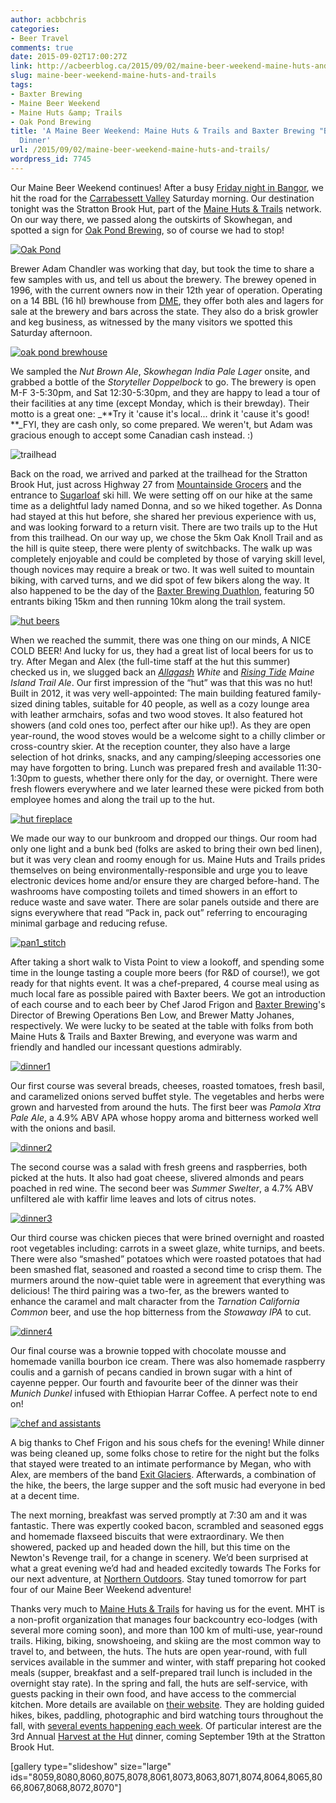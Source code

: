 ```yaml
---
author: acbbchris
categories:
- Beer Travel
comments: true
date: 2015-09-02T17:00:27Z
link: http://acbeerblog.ca/2015/09/02/maine-beer-weekend-maine-huts-and-trails/
slug: maine-beer-weekend-maine-huts-and-trails
tags:
- Baxter Brewing
- Maine Beer Weekend
- Maine Huts &amp; Trails
- Oak Pond Brewing
title: 'A Maine Beer Weekend: Maine Huts & Trails and Baxter Brewing "Brews and Views"
  Dinner'
url: /2015/09/02/maine-beer-weekend-maine-huts-and-trails/
wordpress_id: 7745
---
```


Our Maine Beer Weekend continues! After a busy [Friday night in Bangor](http://acbeerblog.ca/2015/09/01/maine-beer-weekend-bangor-2/), we hit the road for the [Carrabessett Valley](https://www.google.com/maps/place/Carrabassett+Valley,+ME/@45.0778183,-70.2607212,13z/data=!4m2!3m1!1s0x4cb102e765f4b65d:0x53dec0d2f2928d12) Saturday morning. Our destination tonight was the Stratton Brook Hut, part of the [Maine Huts & Trails](http://www.mainehuts.org/) network. On our way there, we passed along the outskirts of Skowhegan, and spotted a sign for [Oak Pond Brewing](http://www.oakpondbrewery.com/), so of course we had to stop!

[![Oak Pond](http://acbeerblog.ca/wp-content/uploads/2015/10/Oak-Pond-1024x643.jpg)](http://acbeerblog.ca/wp-content/uploads/2015/10/Oak-Pond.jpg)

Brewer Adam Chandler was working that day, but took the time to share a few samples with us, and tell us about the brewery. The brewey opened in 1996, with the current owners now in their 12th year of operation. Operating on a 14 BBL (16 hl) brewhouse from [DME](http://www.dmebrewing.ca/), they offer both ales and lagers for sale at the brewery and bars across the state.  They also do a brisk growler and keg business, as witnessed by the many visitors we spotted this Saturday afternoon.

[![oak pond brewhouse](http://acbeerblog.ca/wp-content/uploads/2015/09/oak-pond-brewhouse-1024x569.jpg)](http://acbeerblog.ca/wp-content/uploads/2015/09/oak-pond-brewhouse.jpg)

We sampled the _Nut Brown Ale_, _Skowhegan India Pale Lager_ onsite, and grabbed a bottle of the _Storyteller Doppelbock_ to go. The brewery is open M-F 3-5:30pm, and Sat 12:30-5:30pm, and they are happy to lead a tour of their facilities at any time (except Monday, which is their brewday). Their motto is a great one: _**Try it 'cause it's local... drink it 'cause it's good! **_FYI, they are cash only, so come prepared. We weren't, but Adam was gracious enough to accept some Canadian cash instead. :)

![trailhead](http://acbeerblog.ca/wp-content/uploads/2015/10/trailhead-1024x722.jpg)

Back on the road, we arrived and parked at the trailhead for the Stratton Brook Hut, just across Highway 27 from [Mountainside Grocers](http://www.yelp.ca/biz/mountainside-grocers-carrabassett-valley) and the entrance to [Sugarloaf](http://www.sugarloaf.com/) ski hill. We were setting off on our hike at the same time as a delightful lady named Donna, and so we hiked together. As Donna had stayed at this hut before, she shared her previous experience with us, and was looking forward to a return visit. There are two trails up to the Hut from this trailhead. On our way up, we chose the 5km Oak Knoll Trail and as the hill is quite steep, there were plenty of switchbacks. The walk up was completely enjoyable and could be completed by those of varying skill level, though novices may require a break or two. It was well suited to mountain biking, with carved turns, and we did spot of few bikers along the way. It also happened to be the day of the [Baxter Brewing Duathlon](http://www.baxteroutdoors.com/events/2015_summer1.html), featuring 50 entrants biking 15km and then running 10km along the trail system.

[![hut beers](http://acbeerblog.ca/wp-content/uploads/2015/10/hut-beers-1024x768.jpg)](http://acbeerblog.ca/wp-content/uploads/2015/10/hut-beers.jpg)

When we reached the summit, there was one thing on our minds, A NICE COLD BEER! And lucky for us, they had a great list of local beers for us to try. After Megan and Alex (the full-time staff at the hut this summer) checked us in, we slugged back an _[Allagash](http://www.allagash.com/) White_ and _[Rising Tide](http://www.risingtidebrewing.com/) Maine Island Trail Ale_. Our first impression of the “hut” was that this was no hut! Built in 2012, it was very well-appointed: The main building featured family-sized dining tables, suitable for 40 people, as well as a cozy lounge area with leather armchairs, sofas and two wood stoves. It also featured hot showers (and cold ones too, perfect after our hike up!). As they are open year-round, the wood stoves would be a welcome sight to a chilly climber or cross-country skier. At the reception counter, they also have a large selection of hot drinks, snacks, and any camping/sleeping accessories one may have forgotten to bring. Lunch was prepared fresh and available 11:30-1:30pm to guests, whether there only for the day, or overnight. There were fresh flowers everywhere and we later learned these were picked from both employee homes and along the trail up to the hut.

[![hut fireplace](http://acbeerblog.ca/wp-content/uploads/2015/10/hut-fireplace-1024x583.jpg)](http://acbeerblog.ca/wp-content/uploads/2015/10/hut-fireplace.jpg)

We made our way to our bunkroom and dropped our things. Our room had only one light and a bunk bed (folks are asked to bring their own bed linen), but it was very clean and roomy enough for us. Maine Huts and Trails prides themselves on being environmentally-responsible and urge you to leave electronic devices home and/or ensure they are charged before-hand. The washrooms have composting toilets and timed showers in an effort to reduce waste and save water. There are solar panels outside and there are signs everywhere that read “Pack in, pack out” referring to encouraging minimal garbage and reducing refuse.

[![pan1_stitch](http://acbeerblog.ca/wp-content/uploads/2015/09/pan1_stitch-1024x424.jpg)](http://acbeerblog.ca/wp-content/uploads/2015/09/pan1_stitch.jpg)

After taking a short walk to Vista Point to view a lookoff, and spending some time in the lounge tasting a couple more beers (for R&D of course!), we got ready for that nights event. It was a chef-prepared, 4 course meal using as much local fare as possible paired with Baxter beers. We got an introduction of each course and to each beer by Chef Jarod Frigon and [Baxter Brewing](http://baxterbrewing.com/)'s Director of Brewing Operations Ben Low, and Brewer Matty Johanes, respectively. We were lucky to be seated at the table with folks from both Maine Huts & Trails and Baxter Brewing, and everyone was warm and friendly and handled our incessant questions admirably.

[![dinner1](http://acbeerblog.ca/wp-content/uploads/2015/10/dinner1-901x1024.jpg)](http://acbeerblog.ca/wp-content/uploads/2015/10/dinner1.jpg)

Our first course was several breads, cheeses, roasted tomatoes, fresh basil, and caramelized onions served buffet style. The vegetables and herbs were grown and harvested from around the huts. The first beer was _Pamola Xtra Pale Ale_, a 4.9% ABV APA whose hoppy aroma and bitterness worked well with the onions and basil.

[![dinner2](http://acbeerblog.ca/wp-content/uploads/2015/10/dinner2-1024x984.jpg)](http://acbeerblog.ca/wp-content/uploads/2015/10/dinner2.jpg)

The second course was a salad with fresh greens and raspberries, both picked at the huts. It also had goat cheese, slivered almonds and pears poached in red wine. The second beer was _Summer Swelter_, a 4.7% ABV unfiltered ale with kaffir lime leaves and lots of citrus notes.

[![dinner3](http://acbeerblog.ca/wp-content/uploads/2015/10/dinner3-1024x765.jpg)](http://acbeerblog.ca/wp-content/uploads/2015/10/dinner3.jpg)

Our third course was chicken pieces that were brined overnight and roasted root vegetables including: carrots in a sweet glaze, white turnips, and beets. There were also “smashed” potatoes which were roasted potatoes that had been smashed flat, seasoned and roasted a second time to crisp them. The murmers around the now-quiet table were in agreement that everything was delicious! The third pairing was a two-fer, as the brewers wanted to enhance the caramel and malt character from the _Tarnation California Common_ beer, and use the hop bitterness from the _Stowaway IPA_ to cut.

[![dinner4](http://acbeerblog.ca/wp-content/uploads/2015/10/dinner4-1024x612.jpg)](http://acbeerblog.ca/wp-content/uploads/2015/10/dinner4.jpg)

Our final course was a brownie topped with chocolate mousse and homemade vanilla bourbon ice cream. There was also homemade raspberry coulis and a garnish of pecans candied in brown sugar with a hint of cayenne pepper. Our fourth and favourite beer of the dinner was their _Munich Dunkel_ infused with Ethiopian Harrar Coffee. A perfect note to end on!

[![chef and assistants](http://acbeerblog.ca/wp-content/uploads/2015/10/chef-and-assistants-1024x676.jpg)](http://acbeerblog.ca/wp-content/uploads/2015/10/chef-and-assistants.jpg)

A big thanks to Chef Frigon and his sous chefs for the evening! While dinner was being cleaned up, some folks chose to retire for the night but the folks that stayed were treated to an intimate performance by Megan, who with Alex, are members of the band [Exit Glaciers](https://exitglaciers.bandcamp.com/). Afterwards, a combination of the hike, the beers, the large supper and the soft music had everyone in bed at a decent time.

The next morning, breakfast was served promptly at 7:30 am and it was fantastic. There was expertly cooked bacon, scrambled and seasoned eggs and homemade flaxseed biscuits that were extraordinary. We then showered, packed up and headed down the hill, but this time on the Newton's Revenge trail, for a change in scenery. We’d been surprised at what a great evening we’d had and headed excitedly towards The Forks for our next adventure, at [Northern Outdoors](http://www.northernoutdoors.com/). Stay tuned tomorrow for part four of our Maine Beer Weekend adventure!

Thanks very much to [Maine Huts & Trails](http://www.mainehuts.org/) for having us for the event. MHT is a non-profit organization that manages four backcountry eco-lodges (with several more coming soon), and more than 100 km of multi-use, year-round trails. Hiking, biking, snowshoeing, and skiing are the most common way to travel to, and between, the huts. The huts are open year-round, with full services available in the summer and winter, with staff preparing hot cooked meals (supper, breakfast and a self-prepared trail lunch is included in the overnight stay rate). In the spring and fall, the huts are self-service, with guests packing in their own food, and have access to the commercial kitchen. More details are available on [their website](http://www.mainehuts.org/rates/). They are holding guided hikes, bikes, paddling, photographic and bird watching tours throughout the fall, with [several events happening each week](http://www.mainehuts.org/upcoming-events/). Of particular interest are the 3rd Annual [Harvest at the Hut](http://www.mainehuts.org/events/3rd-annual-harvest-at-the-hut/) dinner, coming September 19th at the Stratton Brook Hut.

[gallery type="slideshow" size="large" ids="8059,8080,8060,8075,8078,8061,8073,8063,8071,8074,8064,8065,8066,8067,8068,8072,8070"]
